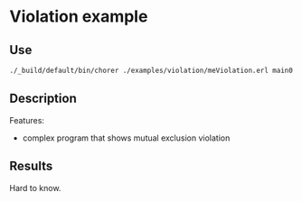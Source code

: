 # Violation example

## Use

```bash
./_build/default/bin/chorer ./examples/violation/meViolation.erl main0 examples/violation
```

## Description

Features:

- complex program that shows mutual exclusion violation

## Results

Hard to know.
